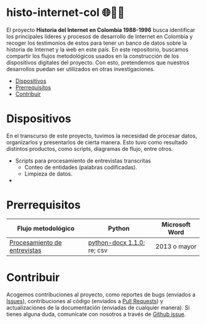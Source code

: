 ﻿# histo-internet-col 🌐👩‍💻


El proyecto __Historia del Internet en Colombia 1988-1996__ busca identificar los principales líderes y procesos de desarrollo de Internet en Colombia y recoger los testimonios de estos para tener un banco de datos sobre la historia de Internet y la web en este país.
En este repositorio, buscamos compartir los flujos metodológicos usados en la construcción de los dispositivos digitales del proyecto. Con esto, pretendemos que nuestros desarrollos puedan ser utilizados en otras investigaciones.
- [Dispositivos](#Dispositivos)
- [Prerrequisitos](#Prerrequisitos)
- [Contribuir](#Contribuir)

# Dispositivos
En el transcurso de este proyecto, tuvimos la necesidad de procesar datos, organizarlos y presentarlos de cierta manera. Esto tuvo como resultado distintos productos, como scripts, diagramas de flujo, entre otros.
- Scripts para procesamiento de entrevistas transcritas
	-  Conteo de entidades (palabras codificadas).
	- Limpieza de datos.
-

# Prerrequisitos


|         Flujo metodológico       |Python                        |       Microsoft Word              |
|----------------|-------------------------------|-----------------------------|
|[Procesamiento de entrevistas](##Conteo_entrevistas)|   [python-docx 1.1.0](https://python-docx.readthedocs.io/en/latest/index.html); re; csv  |     2013 o mayor    |


# Contribuir
Acogemos contribuciones al proyecto, como reportes de bugs (enviados a [Issues]()), contribuciones al código (enviados a [Pull Requests]()) y actualizaciones de la documentación (enviadas de cualquier manera). Si tienes alguna duda, comunícate con nosotros a través de [Github issue]().
